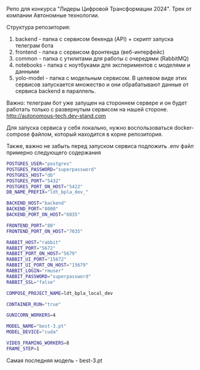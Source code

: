 Репо для конкурса "Лидеры Цифровой Трансформации 2024".
Трек от компании Автономные технологии.

Структура репозитория:
1) backend - папка с сервисом бекенда (API) + скрипт запуска телеграм бота
2) frontend - папка с сервисом фронтенда (веб-интерфейс)
3) common - папка с утилитами для работы с очередями (RabbitMQ)
4) notebooks - папка с ноутбуками для экспериментов с моделями и данными
5) yolo-model - папка с модельным сервисом. В целевом виде этих сервисов запускается множество и они обрабатывают данные от сервиса backend в параллель.

Важно: телеграм бот уже запущен на стороннем сервере и он будет работать только с развернутым сервисом на нашей стороне.
http://autonomous-tech.dev-stand.com

Для запуска сервиса у себя локально, нужно воспользоваться docker-compose файлом, который находится в корне репозитория.

Также, важно не забыть перед запуском сервиса подложить .env файл примерно следующего содержания

```bash
POSTGRES_USER="postgres"
POSTGRES_PASSWORD="superpassword"
POSTGRES_HOST="db"
POSTGRES_PORT="5432"
POSTGRES_PORT_ON_HOST="5422"
DB_NAME_PREFIX="ldt_bpla_dev_"

BACKEND_HOST="backend"
BACKEND_PORT="8000"
BACKEND_PORT_ON_HOST="6035"

FRONTEND_PORT="80"
FRONTEND_PORT_ON_HOST="7035"

RABBIT_HOST="rabbit"
RABBIT_PORT="5672"
RABBIT_PORT_ON_HOST="5679"
RABBIT_UI_PORT="15672"
RABBIT_UI_PORT_ON_HOST="15679"
RABBIT_LOGIN="rmuser"
RABBIT_PASSWORD="superpassword"
RABBIT_SSL="false"

COMPOSE_PROJECT_NAME=ldt_bpla_local_dev

CONTAINER_RUN="true"

GUNICORN_WORKERS=4

MODEL_NAME="best-3.pt"
MODEL_DEVICE="cuda"

VIDEO_FRAMING_WORKERS=8
FRAME_STEP=1
```

Самая последняя модель - best-3.pt